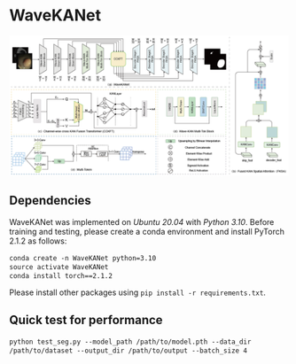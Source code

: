 # WaveKANet

![WaveKANet](img/arch.png)

## Dependencies

WaveKANet was implemented on *Ubuntu 20.04* with *Python 3.10*. Before training and testing, please create a conda environment and install PyTorch 2.1.2 as follows:

```
conda create -n WaveKANet python=3.10
source activate WaveKANet 
conda install torch==2.1.2
```



Please install other packages using `pip install -r requirements.txt`.

## Quick test for performance

```
python test_seg.py --model_path /path/to/model.pth --data_dir /path/to/dataset --output_dir /path/to/output --batch_size 4
```



